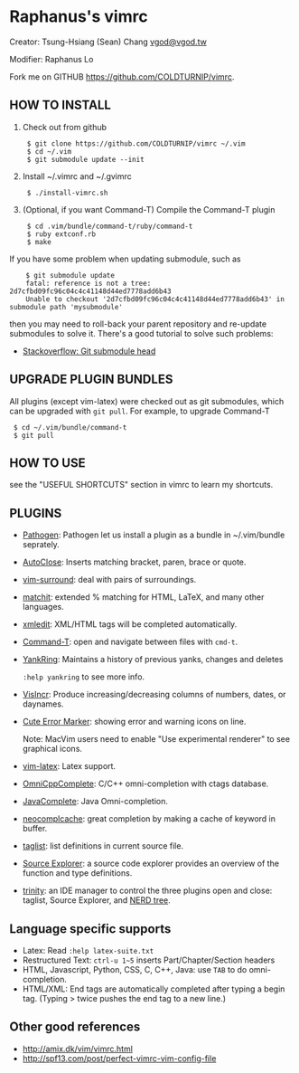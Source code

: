 Raphanus's vimrc
============
Creator: Tsung-Hsiang (Sean) Chang <vgod@vgod.tw>

Modifier: Raphanus Lo

Fork me on GITHUB  https://github.com/COLDTURNIP/vimrc.

HOW TO INSTALL
--------------

1. Check out from github

        $ git clone https://github.com/COLDTURNIP/vimrc ~/.vim
        $ cd ~/.vim
        $ git submodule update --init

2. Install ~/.vimrc and ~/.gvimrc

        $ ./install-vimrc.sh

3. (Optional, if you want Command-T) Compile the Command-T plugin

        $ cd .vim/bundle/command-t/ruby/command-t
        $ ruby extconf.rb
        $ make

If you have some problem when updating submodule, such as

        $ git submodule update
        fatal: reference is not a tree: 2d7cfbd09fc96c04c4c41148d44ed7778add6b43
        Unable to checkout '2d7cfbd09fc96c04c4c41148d44ed7778add6b43' in submodule path 'mysubmodule'

then you may need to roll-back your parent repository and re-update submodules
to solve it. There's a good tutorial to solve such problems:

* [Stackoverflow: Git submodule head](http://stackoverflow.com/questions/2155887/git-submodule-head)
  
UPGRADE PLUGIN BUNDLES
----------------------

All plugins (except vim-latex) were checked out as git submodules, 
which can be upgraded with `git pull`. For example, to upgrade Command-T 

     $ cd ~/.vim/bundle/command-t
     $ git pull

HOW TO USE
----------

see the "USEFUL SHORTCUTS" section in vimrc to learn my shortcuts.

PLUGINS
-------

* [Pathogen](http://www.vim.org/scripts/script.php?script_id=2332): Pathogen let us install a plugin as a bundle in ~/.vim/bundle seprately.

* [AutoClose](http://www.vim.org/scripts/script.php?script_id=1849):  Inserts matching bracket, paren, brace or quote.

* [vim-surround](https://github.com/tpope/vim-surround/blob/master/doc/surround.txt): deal with pairs of surroundings.

* [matchit](http://www.vim.org/scripts/script.php?script_id=39): extended % matching for HTML, LaTeX, and many other languages. 

* [xmledit](http://www.vim.org/scripts/script.php?script_id=301): XML/HTML tags will be completed automatically.

* [Command-T](https://github.com/wincent/Command-T): open and navigate between files with `cmd-t`.
  
* [YankRing](http://www.vim.org/scripts/script.php?script_id=1234): Maintains a history of previous yanks, changes and deletes 
  
  `:help yankring` to see more info.

* [VisIncr](http://www.vim.org/scripts/script.php?script_id=670): Produce increasing/decreasing columns of numbers, dates, or daynames.
  
* [Cute Error Marker](http://www.vim.org/scripts/script.php?script_id=2653): showing error and warning icons on line.
  
   Note: MacVim users need to enable "Use experimental renderer" to see
   graphical icons.

* [vim-latex](http://vim-latex.sourceforge.net/): Latex support.

* [OmniCppComplete](http://www.vim.org/scripts/script.php?script_id=1520): C/C++ omni-completion with ctags database.

* [JavaComplete](http://www.vim.org/scripts/script.php?script_id=1785): Java Omni-completion.

* [neocomplcache](http://www.vim.org/scripts/script.php?script_id=2620): great completion by making a cache of keyword in buffer.

* [taglist](http://www.vim.org/scripts/script.php?script_id=273): list definitions in current source file.

* [Source Explorer](http://www.vim.org/scripts/script.php?script_id=2179): a source code explorer provides an overview of the function and type definitions.

* [trinity](http://www.vim.org/scripts/script.php?script_id=2347): an IDE manager to control the three plugins open and close: taglist, Source Explorer, and [NERD tree](http://www.vim.org/scripts/script.php?script_id=1658).


Language specific supports
--------------------------

* Latex: Read `:help latex-suite.txt`
* Restructured Text: `ctrl-u 1~5` inserts Part/Chapter/Section headers
* HTML, Javascript, Python, CSS, C, C++, Java: use `TAB` to do omni-completion.
* HTML/XML: End tags are automatically completed after typing a begin tag. (Typing > twice pushes the end tag to a new line.)

Other good references
---------------------

* http://amix.dk/vim/vimrc.html
* http://spf13.com/post/perfect-vimrc-vim-config-file
